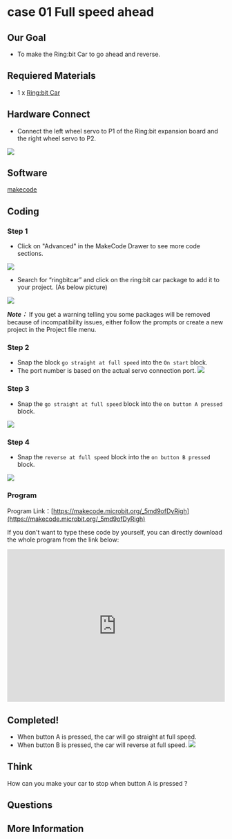 # case 01 Full speed ahead

## Our Goal

- To make the Ring:bit Car to go ahead and reverse.

## Requiered Materials

- 1 x [Ring:bit Car](https://shop.elecfreaks.com/products/elecfreaks-micro-bit-ring-bit-v2-car-kit-without-micro-bit-board?_pos=4&_sid=66ba68dec&_ss=r)

## Hardware Connect

- Connect the left wheel servo to P1 of the Ring:bit expansion board and the right wheel servo to P2.

![](./images/jBVHea8.png)

## Software

[makecode](https://makecode.microbit.org/#)

## Coding

### Step 1
- Click on "Advanced" in the MakeCode Drawer to see more code sections.


![](./images/2qCyzQ7.png)

- Search for “ringbitcar” and click on the ring:bit car package to add it to your project. (As below picture)

![](./images/1Wq2Mov.jpg)

***Note：*** If you get a warning telling you some packages will be removed because of incompatibility issues, either follow the prompts or create a new project in the Project file menu.

### Step 2

- Snap the block `go straight at full speed` into the `On start` block.
- The port number is based on the actual servo connection port.
![](./images/igG5TVD.png)

### Step 3

- Snap the `go straight at full speed` block into the `on button A pressed` block.

![](./images/Wyo2R9B.png)


### Step 4

- Snap the `reverse at full speed` block into the `on button B pressed` block.

![](./images/jHFkpm1.png)

### Program

Program Link：[https://makecode.microbit.org/_5md9ofDyRigh](https://makecode.microbit.org/_5md9ofDyRigh)

If you don't want to type these code by yourself, you can directly download the whole program from the link below:

<div style="position:relative;height:0;padding-bottom:70%;overflow:hidden;"><iframe style="position:absolute;top:0;left:0;width:100%;height:100%;" src="https://makecode.microbit.org/#pub:_5md9ofDyRigh" frameborder="0" sandbox="allow-popups allow-forms allow-scripts allow-same-origin"></iframe></div>  



## Completed!

- When button A is pressed, the car will go straight at full speed.
- When button B is pressed, the car will reverse at full speed.
![](./images/wwV0YDe.jpg)

## Think

How can you make your car to stop when button A is pressed ?

## Questions



## More Information 


